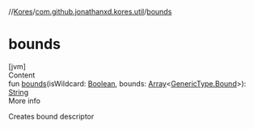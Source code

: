 //[Kores](../index.md)/[com.github.jonathanxd.kores.util](index.md)/[bounds](bounds.md)



# bounds  
[jvm]  
Content  
fun [bounds](bounds.md)(isWildcard: [Boolean](https://kotlinlang.org/api/latest/jvm/stdlib/kotlin/-boolean/index.html), bounds: [Array](https://kotlinlang.org/api/latest/jvm/stdlib/kotlin/-array/index.html)<[GenericType.Bound](../com.github.jonathanxd.kores.type/-generic-type/-bound/index.md)>): [String](https://kotlinlang.org/api/latest/jvm/stdlib/kotlin/-string/index.html)  
More info  


Creates bound descriptor

  



